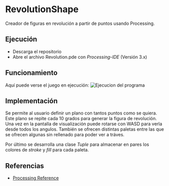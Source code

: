 # RevolutionShape
Creador de figuras en revolución a partir de puntos usando Processing.

## Ejecución
* Descarga el repositorio
* Abre el archivo Revolution.pde con *Processing-IDE* (Versión 3.x)

## Funcionamiento
Aquí puede verse el juego en ejecución:
![Ejecucion del programa](https://github.com/audepe/RevolutionShape/blob/master/demo.gif)

## Implementación
Se permite al usuario definir un plano con tantos puntos como se quiera. Este plano se repite cada 10 grados para generar la figura de revolución.
Una vez en la pantalla de visualización puede rotarse con WASD para verla desde todos los angulos. También se ofrecen distintas paletas entre las que se ofrecen algunas sin rellenado para poder ver a tráves.

Por último se desarrolla una clase *Tuple* para almacenar en pares los colores de *stroke* y *fill* para cada paleta.

## Referencias
* [Processing Reference](https://processing.org/reference/)